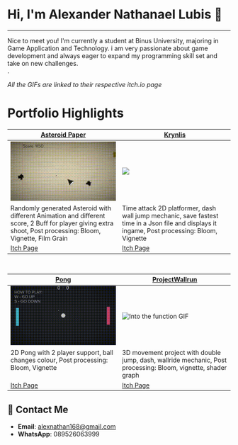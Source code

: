 # Hi, I'm Alexander Nathanael Lubis 👋
---
Nice to meet you! I'm currently a student at Binus University, majoring in Game Application and Technology. i am very passionate about game development and always eager to expand my programming skill set and take on new challenges. </br>.

*All the GIFs are linked to their respective itch.io page*

# Portfolio Highlights
<table width="100%">
  <thead>
    <tr>
      <th width="50%"><a href="https://alexnathan.itch.io/asteroid-paper">Asteroid Paper</a></th>
      <th width="50%"><a href="https://alexnathan.itch.io/krynlis">Krynlis</a></th>
    </tr>
    
  </thead>
  <tbody>
    <tr>
      <td><img src="https://github.com/Alexander-NL/Alexander-NL/blob/main/AsteroidPaper.gif"/></td>
      <td><img src="https://github.com/Alexander-NL/Alexander-NL/blob/main/2DSideScroller.gif"/></td>
    </tr>
    <tr>
      <td valign="text-top">Randomly generated Asteroid with different Animation and different score, 2 Buff for player giving extra shoot, Post processing: Bloom, Vignette, Film Grain</td>
      <td valign="text-top">Time attack 2D platformer, dash wall jump mechanic, save fastest time in a Json file and displays it ingame, Post processing: Bloom, Vignette </td>
    </tr>
    <tr>
      <td><a href="https://alexnathan.itch.io/asteroid-paper">Itch Page</a></td>
      <td><a href="https://alexnathan.itch.io/krynlis">Itch Page</a></td>
    </tr>
  </tbody>
</table>

<br>

<table width="100%">
  <thead>
    <tr>
      <th width="50%"><a href="https://alexnathan.itch.io/pong">Pong</a></th>
      <th width="50%"><a href="https://alexnathan.itch.io/project-wallrun">ProjectWallrun<a></th>
    </tr>
  </thead>
  <tbody>
    <tr>
      <td><img src="https://github.com/Alexander-NL/Alexander-NL/blob/main/Pong.gif" alt="Calces GIF"/></td>
      <td><img src="https://github.com/Alexander-NL/Alexander-NL/blob/main/3Dplatformer.gif" alt="Into the function GIF"/></td>
    </tr>
    <tr>
      <td valign="text-top">2D Pong with 2 player support, ball changes colour, Post processing: Bloom, Vignette</td>
      <td valign="text-top">3D movement project with double jump, dash, wallride mechanic, Post processing: Bloom, vignette, shader graph</td>
    </tr>
    <tr>
      <td><a href="https://alexnathan.itch.io/pong">Itch Page</a></td>
      <td><a href="https://alexnathan.itch.io/project-wallrun">Itch Page</a></td>
    </tr>
  </tbody>
</table>

## 📩 Contact Me
- **Email**: alexnathan168@gmail.com
- **WhatsApp**: 089526063999
